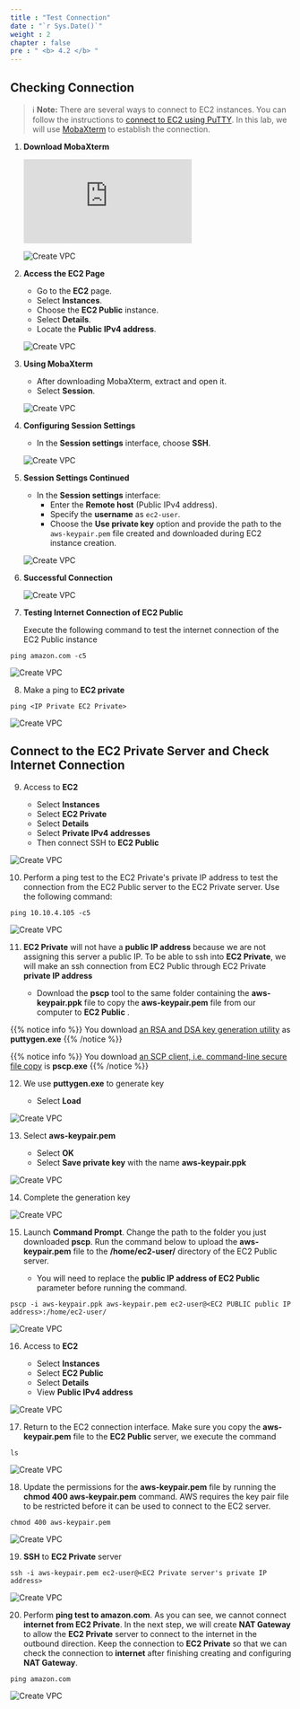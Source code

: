 ```yaml
---
title : "Test Connection"
date : "`r Sys.Date()`"
weight : 2
chapter : false
pre : " <b> 4.2 </b> "
---
```


## Checking Connection

> ℹ️ **Note:** There are several ways to connect to EC2 instances. You can follow the instructions to [connect to EC2 using PuTTY](https://000004.awsstudygroup.com/en/4-launchlinuxinstance/4.2-connectlinuxinstance/). In this lab, we will use [MobaXterm](https://mobaxterm.mobatek.net/) to establish the connection.

1. **Download MobaXterm**

   ![Download MobaXterm](https://mobaxterm.mobatek.net/download.html)

   ![Create VPC](/.images/4-CreateEc2Server/4.2-ec2connect/00019-ec2connect.png?featherlight=false&width=90pc)

2. **Access the EC2 Page**

   - Go to the **EC2** page.
   - Select **Instances**.
   - Choose the **EC2 Public** instance.
   - Select **Details**.
   - Locate the **Public IPv4 address**.

   ![Create VPC](/.images/7/0001.png?featherlight=false&width=90pc)

3. **Using MobaXterm**

   - After downloading MobaXterm, extract and open it.
   - Select **Session**.

   ![Create VPC](/.images/7/0002.png?featherlight=false&width=90pc)

4. **Configuring Session Settings**

   - In the **Session settings** interface, choose **SSH**.

   ![Create VPC](/.images/7/0002.png?featherlight=false&width=90pc)

5. **Session Settings Continued**

   - In the **Session settings** interface:
     - Enter the **Remote host** (Public IPv4 address).
     - Specify the **username** as `ec2-user`.
     - Choose the **Use private key** option and provide the path to the `aws-keypair.pem` file created and downloaded during EC2 instance creation.

   ![Create VPC](/.images/7/0002.png?featherlight=false&width=90pc)

6. **Successful Connection**

   ![Create VPC](/.images/7/0003.png?featherlight=false&width=90pc)

7. **Testing Internet Connection of EC2 Public**

   Execute the following command to test the internet connection of the EC2 Public instance


```
ping amazon.com -c5
```

![Create VPC](/.images/7/0004.png?featherlight=false&width=90pc)

8. Make a ping to **EC2 private**

```
ping <IP Private EC2 Private>
```

![Create VPC](/.images/7/0005.png?featherlight=false&width=90pc)



## Connect to the EC2 Private Server and Check Internet Connection

9. Access to **EC2**

   - Select **Instances**
   - Select **EC2 Private**
   - Select **Details**
   - Select **Private IPv4 addresses**
   - Then connect SSH to **EC2 Public**

![Create VPC](/.images/7/0003.png?featherlight=false&width=90pc)

10. Perform a ping test to the EC2 Private's private IP address to test the connection from the EC2 Public server to the EC2 Private server. Use the following command:


```
ping 10.10.4.105 -c5
```
![Create VPC](/.images/7/0005.png?featherlight=false&width=90pc)

11. **EC2 Private** will not have a **public IP address** because we are not assigning this server a public IP. To be able to ssh into **EC2 Private**, we will make an ssh connection from EC2 Public through EC2 Private **private IP address**

     - Download the **pscp** tool to the same folder containing the **aws-keypair.ppk** file to copy the **aws-keypair.pem** file from our computer to **EC2 Public** .

{{% notice info %}}
You download [an RSA and DSA key generation utility](https://the.earth.li/~sgtatham/putty/latest/w64/puttygen.exe) as **puttygen.exe**
{{% /notice %}}

{{% notice info %}}
You download [an SCP client, i.e. command-line secure file copy](https://the.earth.li/~sgtatham/putty/latest/w64/pscp.exe) is **pscp.exe**
{{% /notice %}}

12. We use **puttygen.exe** to generate key

     - Select **Load**

![Create VPC](/.images/4-CreateEc2Server/4.2-ec2connect/0009-ec2connect.png?featherlight=false&width=90pc)

13. Select **aws-keypair.pem**

     - Select **OK**
     - Select **Save private key** with the name **aws-keypair.ppk**

![Create VPC](/.images/4-CreateEc2Server/4.2-ec2connect/00010-ec2connect.png?featherlight=false&width=90pc)

14. Complete the generation key

![Create VPC](/.images/4-CreateEc2Server/4.2-ec2connect/00011-ec2connect.png?featherlight=false&width=90pc)

15. Launch **Command Prompt**. Change the path to the folder you just downloaded **pscp**. Run the command below to upload the **aws-keypair.pem** file to the **/home/ec2-user/** directory of the EC2 Public server.

    - You will need to replace the **public IP address of EC2 Public** parameter before running the command.

```
pscp -i aws-keypair.ppk aws-keypair.pem ec2-user@<EC2 PUBLIC public IP address>:/home/ec2-user/
```

![Create VPC](/.images/4-CreateEc2Server/4.2-ec2connect/00012-ec2connect.png?featherlight=false&width=90pc)

16. Access to **EC2**

     - Select **Instances**
     - Select **EC2 Public**
     - Select **Details**
     - View **Public IPv4 address**

![Create VPC](/.images/7/0006.png?featherlight=false&width=90pc)

17. Return to the EC2 connection interface. Make sure you copy the **aws-keypair.pem** file to the **EC2 Public** server, we execute the command

```
ls
```

![Create VPC](/.images/7/0007.png?featherlight=false&width=90pc)

18. Update the permissions for the **aws-keypair.pem** file by running the **chmod 400 aws-keypair.pem** command. AWS requires the key pair file to be restricted before it can be used to connect to the EC2 server.

```
chmod 400 aws-keypair.pem
```
![Create VPC](/.images/7/0008.png?featherlight=false&width=90pc)

19. **SSH** to **EC2 Private** server

```
ssh -i aws-keypair.pem ec2-user@<EC2 Private server's private IP address>
```

![Create VPC](/.images/7/0009.png?featherlight=false&width=90pc)

20. Perform **ping test to amazon.com**. As you can see, we cannot connect **internet from EC2 Private**. In the next step, we will create **NAT Gateway** to allow the **EC2 Private** server to connect to the internet in the outbound direction. Keep the connection to **EC2 Private** so that we can check the connection to **internet** after finishing creating and configuring **NAT Gateway**.

```
ping amazon.com
```

![Create VPC](/.images/7/00010.png?featherlight=false&width=90pc)